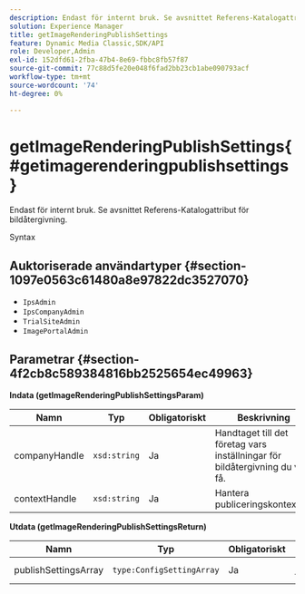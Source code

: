 ```yaml
---
description: Endast för internt bruk. Se avsnittet Referens-Katalogattribut för bildåtergivning.
solution: Experience Manager
title: getImageRenderingPublishSettings
feature: Dynamic Media Classic,SDK/API
role: Developer,Admin
exl-id: 152dfd61-2fba-47b4-8e69-fbbc8fb57f87
source-git-commit: 77c88d5fe20e048f6fad2bb23cb1abe090793acf
workflow-type: tm+mt
source-wordcount: '74'
ht-degree: 0%

---
```


# getImageRenderingPublishSettings{#getimagerenderingpublishsettings}

Endast för internt bruk. Se avsnittet Referens-Katalogattribut för bildåtergivning.

Syntax

## Auktoriserade användartyper {#section-1097e0563c61480a8e97822dc3527070}

* `IpsAdmin`
* `IpsCompanyAdmin`
* `TrialSiteAdmin`
* `ImagePortalAdmin`

## Parametrar {#section-4f2cb8c589384816bb2525654ec49963}

**Indata (getImageRenderingPublishSettingsParam)**

| Namn | Typ | Obligatoriskt | Beskrivning |
|---|---|---|---|
| companyHandle | `xsd:string` | Ja | Handtaget till det företag vars inställningar för bildåtergivning du vill få. |
| contextHandle | `xsd:string` | Ja | Hantera publiceringskontexten. |

**Utdata (getImageRenderingPublishSettingsReturn)**

| Namn | Typ | Obligatoriskt | Beskrivning |
|---|---|---|---|
| publishSettingsArray | `type:ConfigSettingArray` | Ja | Publiceringsinställningar för bildåtergivning. |
